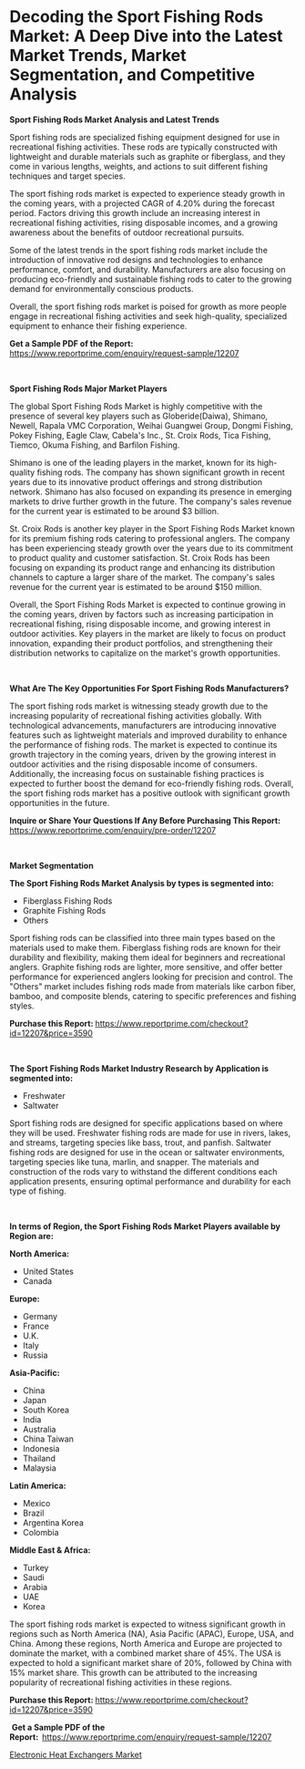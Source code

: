 <p><h1>Decoding the Sport Fishing Rods Market: A Deep Dive into the Latest Market Trends, Market Segmentation, and Competitive Analysis</h1></p><p><strong>Sport Fishing Rods Market Analysis and Latest Trends</strong></p>
<p><p>Sport fishing rods are specialized fishing equipment designed for use in recreational fishing activities. These rods are typically constructed with lightweight and durable materials such as graphite or fiberglass, and they come in various lengths, weights, and actions to suit different fishing techniques and target species.</p><p>The sport fishing rods market is expected to experience steady growth in the coming years, with a projected CAGR of 4.20% during the forecast period. Factors driving this growth include an increasing interest in recreational fishing activities, rising disposable incomes, and a growing awareness about the benefits of outdoor recreational pursuits.</p><p>Some of the latest trends in the sport fishing rods market include the introduction of innovative rod designs and technologies to enhance performance, comfort, and durability. Manufacturers are also focusing on producing eco-friendly and sustainable fishing rods to cater to the growing demand for environmentally conscious products.</p><p>Overall, the sport fishing rods market is poised for growth as more people engage in recreational fishing activities and seek high-quality, specialized equipment to enhance their fishing experience.</p></p>
<p><strong>Get a Sample PDF of the Report:&nbsp;</strong> <a href="https://www.reportprime.com/enquiry/request-sample/12207">https://www.reportprime.com/enquiry/request-sample/12207</a></p>
<p>&nbsp;</p>
<p><strong>Sport Fishing Rods Major Market Players</strong></p>
<p><p>The global Sport Fishing Rods Market is highly competitive with the presence of several key players such as Globeride(Daiwa), Shimano, Newell, Rapala VMC Corporation, Weihai Guangwei Group, Dongmi Fishing, Pokey Fishing, Eagle Claw, Cabela's Inc., St. Croix Rods, Tica Fishing, Tiemco, Okuma Fishing, and Barfilon Fishing. </p><p>Shimano is one of the leading players in the market, known for its high-quality fishing rods. The company has shown significant growth in recent years due to its innovative product offerings and strong distribution network. Shimano has also focused on expanding its presence in emerging markets to drive further growth in the future. The company's sales revenue for the current year is estimated to be around $3 billion.</p><p>St. Croix Rods is another key player in the Sport Fishing Rods Market known for its premium fishing rods catering to professional anglers. The company has been experiencing steady growth over the years due to its commitment to product quality and customer satisfaction. St. Croix Rods has been focusing on expanding its product range and enhancing its distribution channels to capture a larger share of the market. The company's sales revenue for the current year is estimated to be around $150 million.</p><p>Overall, the Sport Fishing Rods Market is expected to continue growing in the coming years, driven by factors such as increasing participation in recreational fishing, rising disposable income, and growing interest in outdoor activities. Key players in the market are likely to focus on product innovation, expanding their product portfolios, and strengthening their distribution networks to capitalize on the market's growth opportunities.</p></p>
<p>&nbsp;</p>
<p><strong>What Are The Key Opportunities For Sport Fishing Rods Manufacturers?</strong></p>
<p><p>The sport fishing rods market is witnessing steady growth due to the increasing popularity of recreational fishing activities globally. With technological advancements, manufacturers are introducing innovative features such as lightweight materials and improved durability to enhance the performance of fishing rods. The market is expected to continue its growth trajectory in the coming years, driven by the growing interest in outdoor activities and the rising disposable income of consumers. Additionally, the increasing focus on sustainable fishing practices is expected to further boost the demand for eco-friendly fishing rods. Overall, the sport fishing rods market has a positive outlook with significant growth opportunities in the future.</p></p>
<p><strong>Inquire or Share Your Questions If Any Before Purchasing This Report:</strong> <a href="https://www.reportprime.com/enquiry/pre-order/12207">https://www.reportprime.com/enquiry/pre-order/12207</a></p>
<p>&nbsp;</p>
<p><strong>Market Segmentation</strong></p>
<p><strong>The Sport Fishing Rods Market Analysis by types is segmented into:</strong></p>
<p><ul><li>Fiberglass Fishing Rods</li><li>Graphite Fishing Rods</li><li>Others</li></ul></p>
<p><p>Sport fishing rods can be classified into three main types based on the materials used to make them. Fiberglass fishing rods are known for their durability and flexibility, making them ideal for beginners and recreational anglers. Graphite fishing rods are lighter, more sensitive, and offer better performance for experienced anglers looking for precision and control. The "Others" market includes fishing rods made from materials like carbon fiber, bamboo, and composite blends, catering to specific preferences and fishing styles.</p></p>
<p><strong>Purchase this Report:&nbsp;</strong><a href="https://www.reportprime.com/checkout?id=12207&price=3590">https://www.reportprime.com/checkout?id=12207&price=3590</a></p>
<p>&nbsp;</p>
<p><strong>The Sport Fishing Rods Market Industry Research by Application is segmented into:</strong></p>
<p><ul><li>Freshwater</li><li>Saltwater</li></ul></p>
<p><p>Sport fishing rods are designed for specific applications based on where they will be used. Freshwater fishing rods are made for use in rivers, lakes, and streams, targeting species like bass, trout, and panfish. Saltwater fishing rods are designed for use in the ocean or saltwater environments, targeting species like tuna, marlin, and snapper. The materials and construction of the rods vary to withstand the different conditions each application presents, ensuring optimal performance and durability for each type of fishing.</p></p>
<p>&nbsp;</p>
<p><strong>In terms of Region, the Sport Fishing Rods Market Players available by Region are:</strong></p>
<p>
    <p> <strong> North America: </strong>
        <ul>
            <li>United States</li>
            <li>Canada</li>
        </ul>
        </p> 
    <p> <strong> Europe: </strong>
        <ul>
            <li>Germany</li>
            <li>France</li>
            <li>U.K.</li>
            <li>Italy</li>
            <li>Russia</li>
        </ul>
        </p> 
    <p> <strong> Asia-Pacific: </strong>
        <ul>
            <li>China</li>
            <li>Japan</li>
            <li>South Korea</li>
            <li>India</li>
            <li>Australia</li>
            <li>China Taiwan</li>
            <li>Indonesia</li>
            <li>Thailand</li>
            <li>Malaysia</li>
        </ul>
        </p> 
    <p> <strong> Latin America: </strong>
        <ul>
            <li>Mexico</li>
            <li>Brazil</li>
            <li>Argentina Korea</li>
            <li>Colombia</li>
        </ul>
        </p> 
    <p> <strong> Middle East & Africa: </strong>
        <ul>
            <li>Turkey</li>
            <li>Saudi</li>
            <li>Arabia</li>
            <li>UAE</li>
            <li>Korea</li>
        </ul>
    </p>
    </p>
<p><p>The sport fishing rods market is expected to witness significant growth in regions such as North America (NA), Asia Pacific (APAC), Europe, USA, and China. Among these regions, North America and Europe are projected to dominate the market, with a combined market share of 45%. The USA is expected to hold a significant market share of 20%, followed by China with 15% market share. This growth can be attributed to the increasing popularity of recreational fishing activities in these regions.</p></p>
<p><strong>Purchase this Report: </strong><a href="https://www.reportprime.com/checkout?id=12207&price=3590">https://www.reportprime.com/checkout?id=12207&price=3590</a></p>
<p>&nbsp;<strong>Get a Sample PDF of the Report:&nbsp;&nbsp;</strong><a href="https://www.reportprime.com/enquiry/request-sample/12207">https://www.reportprime.com/enquiry/request-sample/12207</a></p>
<p><strong></strong></p>
<p><p><a href="https://cautious-neon-760.notion.site/Electronic-Heat-Exchangers-Market-with-the-goal-of-estimating-the-market-size-and-future-growth-pote-d06e424dc8274b00956a073fdd62d86b">Electronic Heat Exchangers Market</a></p></p>